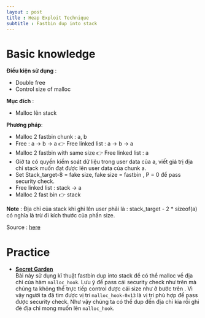 ```yaml
---
layout : post 
title : Heap Exploit Technique 
subtitle : Fastbin dup into stack  
--- 
```


# Basic knowledge    

**Điều kiện sử dụng** :  
 - Double free  
 - Control size of malloc  

**Mục đích** : 
 - Malloc lên stack  

**Phương pháp**:  
 - Malloc 2 fastbin chunk : a, b  
 - Free : a -> b -> a  👉 Free linked list : a -> b -> a  
 - Malloc 2 fastbin with same size  👉 Free linked list : a  
 - Giờ ta có quyền kiểm soát dữ liệu trong user data của a, viết giá trị địa chỉ stack muốn đạt được lên user data của chunk a. 
 - Set Stack_target-8 = fake size, fake size = fastbin , P = 0  để pass security check.  
 - Free linked list : stack -> a  
 - Malloc 2 fast bin 👉 stack  

**Note** : Địa chỉ của stack khi ghi lên user phải là : stack_target - 2 * sizeof(a) có nghĩa là trừ đi kích thước của phần size.  

Source : [here](https://github.com/shellphish/how2heap/blob/master/glibc_2.25/fastbin_dup_into_stack.c)  

# Practice  
 - [**Secret Garden**](https://pwnable.tw/)  
 Bài này sử dụng kĩ thuật fastbin dup into stack để có thể malloc về địa chỉ của hàm ```malloc_hook```. Lưu ý để pass cái security check như trên mà chúng ta không thể trực tiếp control được cái size như ở bước trên . Vì vậy người ta đã tìm được vị trí ```malloc_hook-0x13``` là vị trí phù hợp để pass được security check. Như vậy chúng ta có thể dup đến địa chỉ kia rồi ghi đè địa chỉ mong muốn lên ```malloc_hook```.   
